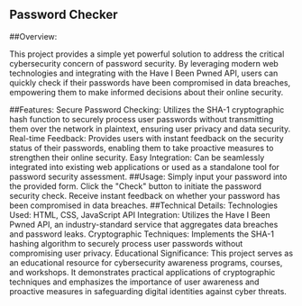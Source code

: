 ## Password Checker
##Overview:

This project provides a simple yet powerful solution to address the critical cybersecurity concern of password security. By leveraging modern web technologies and integrating with the Have I Been Pwned API, users can quickly check if their passwords have been compromised in data breaches, empowering them to make informed decisions about their online security.

##Features:
Secure Password Checking: Utilizes the SHA-1 cryptographic hash function to securely process user passwords without transmitting them over the network in plaintext, ensuring user privacy and data security.
Real-time Feedback: Provides users with instant feedback on the security status of their passwords, enabling them to take proactive measures to strengthen their online security.
Easy Integration: Can be seamlessly integrated into existing web applications or used as a standalone tool for password security assessment.
##Usage:
Simply input your password into the provided form.
Click the "Check" button to initiate the password security check.
Receive instant feedback on whether your password has been compromised in data breaches.
##Technical Details:
Technologies Used: HTML, CSS, JavaScript
API Integration: Utilizes the Have I Been Pwned API, an industry-standard service that aggregates data breaches and password leaks.
Cryptographic Techniques: Implements the SHA-1 hashing algorithm to securely process user passwords without compromising user privacy.
Educational Significance:
This project serves as an educational resource for cybersecurity awareness programs, courses, and workshops. It demonstrates practical applications of cryptographic techniques and emphasizes the importance of user awareness and proactive measures in safeguarding digital identities against cyber threats.

